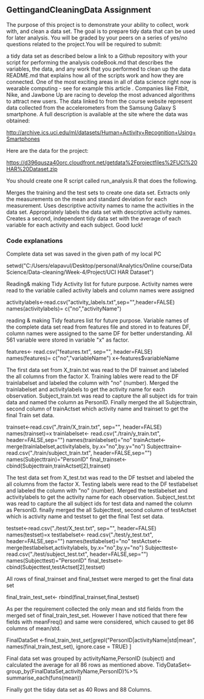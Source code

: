 ## GettingandCleaningData Assignment

The purpose of this project is to demonstrate your ability to collect, work with, and clean a data set. The goal is to prepare tidy data that can be used for later analysis. You will be graded by your peers on a series of yes/no questions related to the project.You will be required to submit:

a tidy data set as described below
a link to a Github repository with your script for performing the analysis
codeBook.md that describes the variables, the data, and any work that you performed to clean up the data
README.md that explains how all of the scripts work and how they are connected.
One of the most exciting areas in all of data science right now is wearable computing - see for example this article . Companies like Fitbit, Nike, and Jawbone Up are racing to develop the most advanced algorithms to attract new users. The data linked to from the course website represent data collected from the accelerometers from the Samsung Galaxy S smartphone. A full description is available at the site where the data was obtained:

http://archive.ics.uci.edu/ml/datasets/Human+Activity+Recognition+Using+Smartphones

Here are the data for the project:

https://d396qusza40orc.cloudfront.net/getdata%2Fprojectfiles%2FUCI%20HAR%20Dataset.zip

You should create one R script called run_analysis.R that does the following.

Merges the training and the test sets to create one data set.
Extracts only the measurements on the mean and standard deviation for each measurement.
Uses descriptive activity names to name the activities in the data set.
Appropriately labels the data set with descriptive activity names.
Creates a second, independent tidy data set with the average of each variable for each activity and each subject.
Good luck!

### Code explanations
Complete data set was saved in the given path of my local PC

setwd("C:/Users/elapavul/Desktop/personal/Analytics/Online course/Data Science/Data-cleaning/Week-4/Project/UCI HAR Dataset")

Reading& making Tidy Activity list for future purpose. Activity names were read to the variable called activity labels and column names were assigned

activitylabels<-read.csv("activity_labels.txt",sep="",header=FALSE)
names(activitylabels)= c("no","activityName")

reading & making Tidy features list for future purpose. Variable names of the complete data set read from features file  and stored in to  features DF,
column names were assigned to the same DF for  better understanding. All 561 variable were stored in variable "x" as factor.

features<- read.csv("features.txt", sep="", header=FALSE)
names(features)= c("no","variableName")
x<-features$variableName


The first data set from X_train.txt was read to the DF trainset and labeled the all columns from the factor X.
Training lables were read to the DF trainlabelset and labeled the column with "no" (number). Merged the trainlabelset and activitylabels
to get the activity name for each observation. Subject_train.txt was read to capture the all subject ids for train data and named the column as PersonID.
Finally merged the all Subjecttrain, second column of trainActset which activity name and trainset to get the final Train set data.


trainset<-read.csv("./train/X_train.txt", sep="", header=FALSE)
names(trainset)=x
trainlabelset<- read.csv("./train/y_train.txt", header=FALSE,sep="")
names(trainlabelset)="no"
trainActset<-merge(trainlabelset,activitylabels,  by.x="no",by.y="no")
Subjecttrain<- read.csv("./train/subject_train.txt", header=FALSE,sep="")
names(Subjecttrain)="PersonID"
final_trainset<- cbind(Subjecttrain,trainActset[2],trainset)

The test data set from X_test.txt was read to the DF testset and labeled the all columns from the factor X.
Testing labels were read to the DF testlabelset and labeled the column with "no" (number). Merged the testlabelset and activitylabels
to get the activity name for each observation. Subject_test.txt was read to capture the  all subject ids for test data and named the column as PersonID.
finally merged the all Subjecttest, second column of testActset which is activity name and testset to get the final Test set data.


testset<-read.csv("./test/X_test.txt", sep="", header=FALSE)
names(testset)=x
testlabelset<- read.csv("./test/y_test.txt", header=FALSE,sep="")
names(testlabelset)="no"
testActset<-merge(testlabelset,activitylabels,  by.x="no",by.y="no")
Subjecttest<- read.csv("./test/subject_test.txt", header=FALSE,sep="")
names(Subjecttest)="PersonID"
final_testset<- cbind(Subjecttest,testActset[2],testset)

All rows of final_trainset and final_testset were merged  to get the final data set

final_train_test_set<- rbind(final_trainset,final_testset)

As per the requirement collected the only mean and std fields from the merged set of final_train_test_set. However I have noticed that there few fields 
with meanFreq() and same were considered, which caused to get 86 columns of mean/std.

FinalDataSet <-final_train_test_set[grepl("PersonID|activityName|std|mean", names(final_train_test_set), ignore.case = TRUE) ]

Final data set was grouped by activityName,PersonID (subject) and calculated the average for all 86 rows as mentioned above.
TidyDataSet<-group_by(FinalDataSet,activityName,PersonID)%>% summarise_each(funs(mean))

Finally got the tiday data set as 40 Rows and 88 Columns.